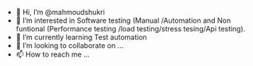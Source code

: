 - 👋 Hi, I’m @mahmoudshukri
- 👀 I’m interested in Software testing (Manual /Automation and Non funtional (Performance testing /load testing/stress tesing/Api testing).
- 🌱 I’m currently learning Test automation 
- 💞️ I’m looking to collaborate on ...
- 📫 How to reach me ...

<!---
mahmoudshukri/mahmoudshukri is a ✨ special ✨ repository because its `README.md` (this file) appears on your GitHub profile.
You can click the Preview link to take a look at your changes.
--->
